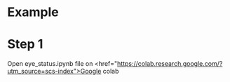 # Example 


# Step 1
Open eye_status.ipynb file on <href="https://colab.research.google.com/?utm_source=scs-index">Google colab</href>
